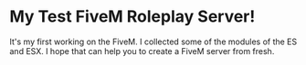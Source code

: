 # My Test FiveM Roleplay Server!
It's my first working on the FiveM.
I collected some of the modules of the ES and ESX.
I hope that can help you to create a FiveM server from fresh.
